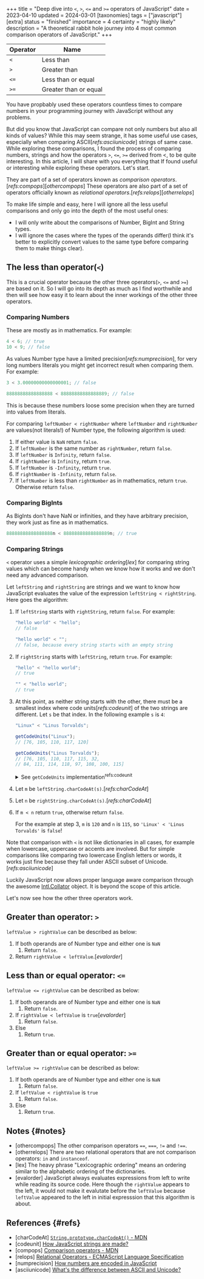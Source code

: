 +++
title = "Deep dive into `<`, `>`, `<=` and `>=` operators of JavaScript"
date = 2023-04-10
updated = 2024-03-01
[taxonomies]
tags = ["javascript"]
[extra]
status = "finished"
importance = 4
certainty = "highly likely"
description = "A theoretical rabbit hole journey into 4 most common comparison operators of JavaScript."
+++

| Operator | Name                  |
| -------- | --------------------- |
| `<`      | Less than             |
| `>`      | Greater than          |
| `<=`     | Less than or equal    |
| `>=`     | Greater than or equal |

You have propbably used these operators countless times to compare numbers in your programming journey with JavaScript without any problems.

But did you know that JavaScript can compare not only numbers but also all kinds of values? While this may seem strange, it has some useful use cases, especially when comparing ASCII[_refs:asciiunicode_] strings of same case. While exploring these comparisons, I found the process of comparing numbers, strings and how the operators `>`, `<=`, `>=` derived from <, to be quite interesting. In this article, I will share with you everything that If found useful or interesting while exploring these operators. Let's start.

They are part of a set of operators known as _comparison operators_.[_refs:compops_][_othercompops_] These operators are also part of a set of operators officially known as _relational operators_.[_refs:relops_][_otherrelops_]

To make life simple and easy, here I will ignore all the less useful comparisons and only go into the depth of the most useful ones:

- I will only write about the comparisons of Number, BigInt and String types.
- I will ignore the cases where the types of the operands differ(I think it's better to explicitly convert values to the same type before comparing them to make things clear).

## The less than operator(`<`)

This is a crucial operator because the other three operators(`>`, `<=` and `>=`) are based on it. So I will go into its depth as much as I find worthwhile and then will see how easy it to learn about the inner workings of the other three operators.

### Comparing Numbers

These are mostly as in mathematics. For example:

```js
4 < 6; // true
10 < 9; // false
```

As values Number type have a limited precision[_refs:numprecision_], for very long numbers literals you might get incorrect result when comparing them. For example:

```js
3 < 3.00000000000000001; // false

88888888888888888 < 88888888888888889; // false
```

This is because these numbers loose some precision when they are turned into values from literals.

For comparing `leftNumber < rightNumber` where `leftNumber` and `rightNumber` are values(not literals!) of Number type, the following algorithm is used:

1. If either value is `NaN` return `false`.
2. If `leftNumber` is the same number as `rightNumber`, return `false`.
3. If `leftNumber` is `Infinity`, return `false`.
4. If `rightNumber` is `Infinity`, return `true`.
5. If `leftNumber` is `-Infinity`, return `true`.
6. If `rightNumber` is `-Infinity`, return `false`.
7. If `leftNumber` is less than `rightNumber` as in mathematics, return `true`. Otherwise return `false`.

### Comparing BigInts

As BigInts don't have NaN or infinities, and they have arbitrary precision, they work just as fine as in mathematics.

```js
88888888888888888n < 88888888888888889n; // true
```

### Comparing Strings

`<` operator uses a simple _lexicographic ordering_[_lex_] for comparing string values which can become handy when we know how it works and we don't need any advanced comparison.

Let `leftString` and `rightString` are strings and we want to know how JavaScript evaluates the value of the expression `leftString < rightString`. Here goes the algorithm:

1. If `leftString` starts with `rightString`, return `false`. For example:

   ```js
   "hello world" < "hello";
   // false

   "hello world" < "";
   // false, because every string starts with an empty string
   ```

2. If `rightString` starts with `leftString`, return `true`. For example:

   ```js
   "hello" < "hello world";
   // true

   "" < "hello world";
   // true
   ```

3. At this point, as neither string starts with the other, there must be a smallest index where code units[_refs:codeunit_] of the two strings are different. Let `s` be that index. In the following example `s` is `4`:

   ```js
   "Linux" < "Linus Torvalds";

   getCodeUnits("Linux");
   // [76, 105, 110, 117, 120]

   getCodeUnits("Linus Torvalds");
   // [76, 105, 110, 117, 115, 32,
   // 84, 111, 114, 118, 97, 108, 100, 115]
   ```

   <details>
   <summary>See <code>getCodeUnits</code> implementation<sup data-padatika>refs:codeunit</sup></summary>

   ```js
   function getCodeUnits(s) {
     let result = [];
     for (let i = 0; i < s.length; i++) {
       result.push(s.charCodeAt(i));
     }
     return result;
   }
   ```

   </details>

4. Let `m` be `leftString.charCodeAt(s)`.[_refs:charCodeAt_]
5. Let `n` be `rightString.charCodeAt(s)`.[_refs:charCodeAt_]
6. If `m < n` return `true`, otherwise return `false`.

   For the example at step 3, `m` is `120` and `n` is `115`, so `'Linux' < 'Linus Torvalds'` is `false`!

Note that comparison with `<` is not like dictionaries in all cases, for example when lowercase, uppercase or accents are involved. But for simple comparisons like comparing two lowercase English letters or words, it works just fine because they fall under ASCII subset of Unicode.[_refs:asciiunicode_]

Luckily JavaScript now allows proper language aware comparison through the awesome [Intl.Collator](https://developer.mozilla.org/en-US/docs/Web/JavaScript/Reference/Global_Objects/Intl/Collator) object. It is beyond the scope of this article.

Let's now see how the other three operators work.

## Greater than operator: `>`

`leftValue > rightValue` can be described as below:

1. If both operands are of Number type and either one is `NaN`
   1. Return `false`.
2. Return `rightValue < leftValue`.[_evalorder_]

## Less than or equal operator: `<=`

`leftValue <= rightValue` can be described as below:

1. If both operands are of Number type and either one is `NaN`
   1. Return `false`.
2. If `rightValue < leftValue` is `true`[_evalorder_]
   1. Return `false`.
3. Else
   1. Return `true`.

## Greater than or equal operator: `>=`

`leftValue >= rightValue` can be described as below:

1. If both operands are of Number type and either one is `NaN`
   1. Return `false`.
2. If `leftValue < rightValue` is `true`
   1. Return `false`.
3. Else
   1. Return `true`.

## Notes {#notes}

- [othercompops] The other comparison operators `==`, `===`, `!=` and `!==`.
- [otherrelops] There are two relational operators that are not comparison operators: `in` and `instanceof`.
- [lex] The heavy phrase "Lexicographic ordering" means an ordering similar to the alphabetic ordering of the dictionaries.
- [evalorder] JavaScript always evaluates expressions from left to write while reading its source code. Here though the `rightValue` appears to the left, it would not make it evalutate before the `leftValue` because `leftValue` appeared to the left in initial expresssion that this algorithm is about.

## References {#refs}

- [charCodeAt] [`String.prototype.charCodeAt()` - MDN](https://developer.mozilla.org/en-US/docs/Web/JavaScript/Reference/Global_Objects/String/charCodeAt)
- [codeunit] [How JavaScript strings are made?](@/garden/how-strings-are-made/index.md)
- [compops] [Comparison operators - MDN](https://developer.mozilla.org/en-US/docs/Web/JavaScript/Guide/Expressions_and_Operators#comparison_operators)
- [relops] [Relational Operators - ECMAScript Language Specification](https://tc39.es/ecma262/multipage/ecmascript-language-expressions.html#sec-relational-operators)
- [numprecision] [How numbers are encoded in JavaScript](https://2ality.com/2012/04/number-encoding.html)
- [asciiunicode] [What's the difference between ASCII and Unicode?](https://stackoverflow.com/questions/19212306/whats-the-difference-between-ascii-and-unicode)
